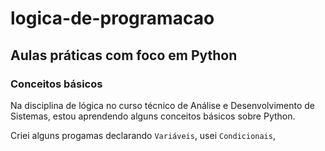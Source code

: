 # logica-de-programacao

## Aulas práticas com foco em Python

### Conceitos básicos
Na disciplina de lógica no curso técnico de Análise e Desenvolvimento de Sistemas, estou aprendendo alguns conceitos básicos sobre Python.

Criei alguns progamas declarando `Variáveis`, usei `Condicionais`, 




